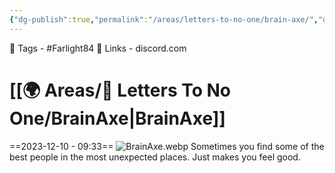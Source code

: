```yaml
---
{"dg-publish":true,"permalink":"/areas/letters-to-no-one/brain-axe/","dgPassFrontmatter":true,"noteIcon":"3","created":"2023-12-10T09:33:13.330+05:30","updated":"2023-12-12T01:13:12.498+05:30"}
---
```


🧶 Tags - #Farlight84
🔗 Links - discord.com
# [[🌍 Areas/📧  Letters To No One/BrainAxe\|BrainAxe]]
==2023-12-10 - 09:33==
![BrainAxe.webp](/img/user/%F0%9F%9B%A2%EF%B8%8F%20Resources/%F0%9F%93%81%20Files/%F0%9F%93%B8Images/BrainAxe.webp)
Sometimes you find some of the best people in the most unexpected places. Just makes you feel good.